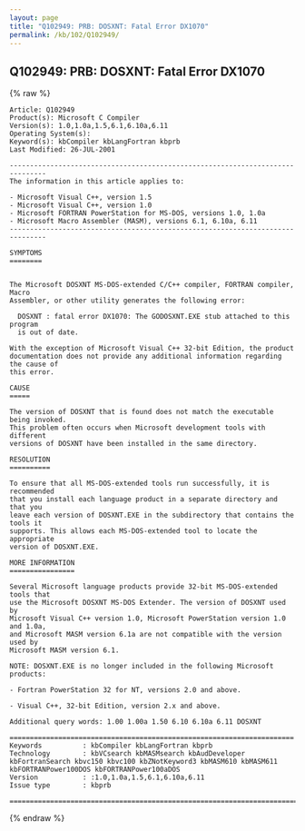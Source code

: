 ```yaml
---
layout: page
title: "Q102949: PRB: DOSXNT: Fatal Error DX1070"
permalink: /kb/102/Q102949/
---
```


## Q102949: PRB: DOSXNT: Fatal Error DX1070

{% raw %}

	Article: Q102949
	Product(s): Microsoft C Compiler
	Version(s): 1.0,1.0a,1.5,6.1,6.10a,6.11
	Operating System(s): 
	Keyword(s): kbCompiler kbLangFortran kbprb
	Last Modified: 26-JUL-2001
	
	-------------------------------------------------------------------------------
	The information in this article applies to:
	
	- Microsoft Visual C++, version 1.5 
	- Microsoft Visual C++, version 1.0 
	- Microsoft FORTRAN PowerStation for MS-DOS, versions 1.0, 1.0a 
	- Microsoft Macro Assembler (MASM), versions 6.1, 6.10a, 6.11 
	-------------------------------------------------------------------------------
	
	SYMPTOMS
	========
	
	
	The Microsoft DOSXNT MS-DOS-extended C/C++ compiler, FORTRAN compiler, Macro
	Assembler, or other utility generates the following error:
	
	  DOSXNT : fatal error DX1070: The GODOSXNT.EXE stub attached to this program
	  is out of date.
	
	With the exception of Microsoft Visual C++ 32-bit Edition, the product
	documentation does not provide any additional information regarding the cause of
	this error.
	
	CAUSE
	=====
	
	The version of DOSXNT that is found does not match the executable being invoked.
	This problem often occurs when Microsoft development tools with different
	versions of DOSXNT have been installed in the same directory.
	
	RESOLUTION
	==========
	
	To ensure that all MS-DOS-extended tools run successfully, it is recommended
	that you install each language product in a separate directory and that you
	leave each version of DOSXNT.EXE in the subdirectory that contains the tools it
	supports. This allows each MS-DOS-extended tool to locate the appropriate
	version of DOSXNT.EXE.
	
	MORE INFORMATION
	================
	
	Several Microsoft language products provide 32-bit MS-DOS-extended tools that
	use the Microsoft DOSXNT MS-DOS Extender. The version of DOSXNT used by
	Microsoft Visual C++ version 1.0, Microsoft PowerStation version 1.0 and 1.0a,
	and Microsoft MASM version 6.1a are not compatible with the version used by
	Microsoft MASM version 6.1.
	
	NOTE: DOSXNT.EXE is no longer included in the following Microsoft products:
	
	- Fortran PowerStation 32 for NT, versions 2.0 and above.
	
	- Visual C++, 32-bit Edition, version 2.x and above.
	
	Additional query words: 1.00 1.00a 1.50 6.10 6.10a 6.11 DOSXNT
	
	======================================================================
	Keywords          : kbCompiler kbLangFortran kbprb 
	Technology        : kbVCsearch kbMASMsearch kbAudDeveloper kbFortranSearch kbvc150 kbvc100 kbZNotKeyword3 kbMASM610 kbMASM611 kbFORTRANPower100DOS kbFORTRANPower100aDOS
	Version           : :1.0,1.0a,1.5,6.1,6.10a,6.11
	Issue type        : kbprb
	
	=============================================================================
	

{% endraw %}
